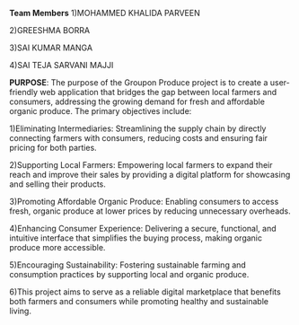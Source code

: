 **Team Members**
1)MOHAMMED KHALIDA PARVEEN

2)GREESHMA BORRA

3)SAI KUMAR MANGA

4)SAI TEJA SARVANI MAJJI

**PURPOSE**:
The purpose of the Groupon Produce project is to create a user-friendly web application that bridges the gap between local farmers and consumers, addressing the growing demand for fresh and affordable organic produce. The primary objectives include:

1)Eliminating Intermediaries: Streamlining the supply chain by directly connecting farmers with consumers, reducing costs and ensuring fair pricing for both parties.

2)Supporting Local Farmers: Empowering local farmers to expand their reach and improve their sales by providing a digital platform for showcasing and selling their products.

3)Promoting Affordable Organic Produce: Enabling consumers to access fresh, organic produce at lower prices by reducing unnecessary overheads.

4)Enhancing Consumer Experience: Delivering a secure, functional, and intuitive interface that simplifies the buying process, making organic produce more accessible.

5)Encouraging Sustainability: Fostering sustainable farming and consumption practices by supporting local and organic produce.

6)This project aims to serve as a reliable digital marketplace that benefits both farmers and consumers while promoting healthy and sustainable living.